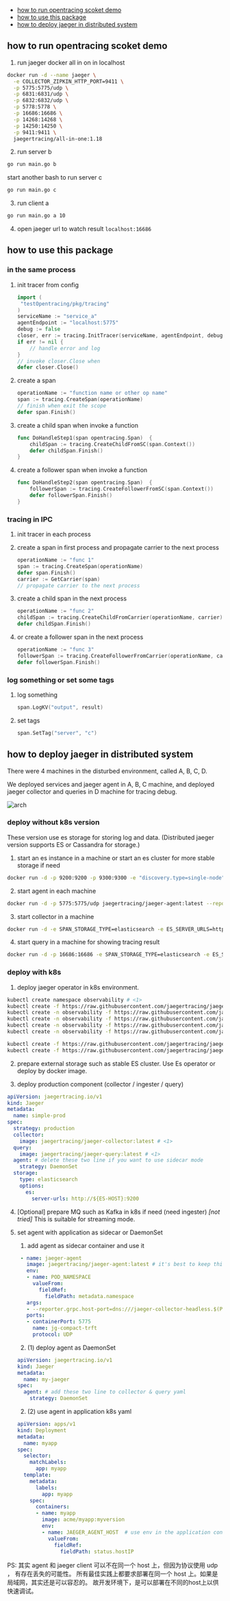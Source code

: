 - [how to run opentracing scoket demo](#how-to-run-opentracing-scoket-demo)
- [how to use this package](#how-to-use-this-package)
- [how to deploy jaeger in distributed system](#how-to-deploy-jaeger-in-distributed-system)

## how to run opentracing scoket demo
1. run jaeger docker all in on in localhost
```bash
docker run -d --name jaeger \
  -e COLLECTOR_ZIPKIN_HTTP_PORT=9411 \
  -p 5775:5775/udp \
  -p 6831:6831/udp \
  -p 6832:6832/udp \
  -p 5778:5778 \
  -p 16686:16686 \
  -p 14268:14268 \
  -p 14250:14250 \
  -p 9411:9411 \
  jaegertracing/all-in-one:1.18
```

2. run server b

```bash
go run main.go b
```
start another bash to run server c

```bash
go run main.go c
```

3. run client a

```bash
go run main.go a 10
```

4. open jaeger url to watch result `localhost:16686`

## how to use this package

### in the same process

1. init tracer from config
    ```go
    import (
     "testOpentracing/pkg/tracing"
    )
    serviceName := "service_a"
    agentEndpoint := "localhost:5775"
    debug := false
    closer, err := tracing.InitTracer(serviceName, agentEndpoint, debug)
    if err != nil {
        // handle error and log
    }
    // invoke closer.Close when
    defer closer.Close()
    ```

2. create a span
    ```go
    operationName := "function name or other op name"
    span := tracing.CreateSpan(operationName)
    // finish when exit the scope
    defer span.Finish()
    ```

3. create a child span when invoke a function
    ```go
    func DoHandleStep1(span opentracing.Span)  {
        childSpan := tracing.CreateChildFromSC(span.Context())
        defer childSpan.Finish()
    }
    ```
4. create a follower span when invoke a function
    ```go
    func DoHandleStep2(span opentracing.Span)  {
        followerSpan := tracing.CreateFollowerFromSC(span.Context())
        defer followerSpan.Finish()
    }
    ```

### tracing in IPC

1. init tracer in each process

2. create a span in first process and propagate carrier to the next process
    ```go
    operationName := "func 1"
    span := tracing.CreateSpan(operationName)
    defer span.Finish()
    carrier := GetCarrier(span)
    // propagate carrier to the next process
    ```

3. create a child span in the next process
    ```go
    operationName := "func 2"
    childSpan := tracing.CreateChildFromCarrier(operationName, carrier)
    defer childSpan.Finish()
    ```

4. or create a follower span in the next process
    ```go
    operationName := "func 3"
    followerSpan := tracing.CreateFollowerFromCarrier(operationName, carrier)
    defer followerSpan.Finish()
    ```

### log something or set some tags

1. log something
    ```go
    span.LogKV("output", result)
    ```
2. set tags
    ```go
    span.SetTag("server", "c")
    ```

## how to deploy jaeger in distributed system

There were 4 machines in the disturbed environment, called A, B, C, D.

We deployed services and jaeger agent in A, B, C machine, and deployed jaeger collector and queries in D machine for tracing debug.

![arch](https://live.staticflickr.com/65535/50244154736_01ac06c9ab_o.png)

### deploy without k8s version

These version use es storage for storing log and data. (Distributed jaeger version supports ES or Cassandra for storage.)

1. start an es instance in a machine or start an es cluster for more stable storage if need

```bash
docker run -d -p 9200:9200 -p 9300:9300 -e "discovery.type=single-node" docker.elastic.co/elasticsearch/elasticsearch:7.9.0
```

2. start agent in each machine

```bash
docker run -d -p 5775:5775/udp jaegertracing/jaeger-agent:latest --reporter.grpc.host-port=${COLLOCTOR-HOST-IP}:14250
```

3. start collector in a machine

```bash
docker run -d -e SPAN_STORAGE_TYPE=elasticsearch -e ES_SERVER_URLS=http://${ES-HOST-IP}:9200 -p 14250:14250/tcp jaegertracing/jaeger-collector:latest --es.index-prefix=openstracing
```

4. start query in a machine for showing tracing result

```bash
docker run -d -p 16686:16686 -e SPAN_STORAGE_TYPE=elasticsearch -e ES_SERVER_URLS=http://${ES-HOST-IP}:9200 jaegertracing/jaeger-query:latest --es.index-prefix=openstracing
```

### deploy with k8s

1. deploy jaeger operator in k8s environment.

```bash
kubectl create namespace observability # <1>
kubectl create -f https://raw.githubusercontent.com/jaegertracing/jaeger-operator/master/deploy/crds/jaegertracing.io_jaegers_crd.yaml # <2>
kubectl create -n observability -f https://raw.githubusercontent.com/jaegertracing/jaeger-operator/master/deploy/service_account.yaml
kubectl create -n observability -f https://raw.githubusercontent.com/jaegertracing/jaeger-operator/master/deploy/role.yaml
kubectl create -n observability -f https://raw.githubusercontent.com/jaegertracing/jaeger-operator/master/deploy/role_binding.yaml
kubectl create -n observability -f https://raw.githubusercontent.com/jaegertracing/jaeger-operator/master/deploy/operator.yaml

kubectl create -f https://raw.githubusercontent.com/jaegertracing/jaeger-operator/master/deploy/cluster_role.yaml
kubectl create -f https://raw.githubusercontent.com/jaegertracing/jaeger-operator/master/deploy/cluster_role_binding.yaml
```

2. prepare external storage such as stable ES cluster.
Use Es operator or deploy by docker image.

3. deploy production component (collector / ingester / query)

```yaml
apiVersion: jaegertracing.io/v1
kind: Jaeger
metadata:
  name: simple-prod
spec:
  strategy: production
  collector:
    image: jaegertracing/jaeger-collector:latest # <1>
  query:
    image: jaegertracing/jaeger-query:latest # <1>
  agent: # delete these two line if you want to use sidecar mode
    strategy: DaemonSet
  storage:
    type: elasticsearch
    options:
      es:
        server-urls: http://${ES-HOST}:9200
```

4. [Optional] prepare MQ such as Kafka in k8s if need (need ingester) *[not tried]*
This is suitable for streaming mode.

5. set agent with application as sidecar or DaemonSet
    1. add agent as sidecar container and use it

    ```yaml
     - name: jaeger-agent
       image: jaegertracing/jaeger-agent:latest # it's best to keep this version in sync with the operator's
       env:
       - name: POD_NAMESPACE
         valueFrom:
           fieldRef:
             fieldPath: metadata.namespace
       args:
       - --reporter.grpc.host-port=dns:///jaeger-collector-headless.$(POD_NAMESPACE).svc.cluster.local:14250
       ports:
       - containerPort: 5775
         name: jg-compact-trft
         protocol: UDP
   ```

   2. (1) deploy agent as DaemonSet

   ```yaml
   apiVersion: jaegertracing.io/v1
   kind: Jaeger
   metadata:
     name: my-jaeger
   spec:
     agent: # add these two line to collector & query yaml
       strategy: DaemonSet
   ```
   
   2. (2) use agent in application k8s yaml

   ```yaml
   apiVersion: apps/v1
   kind: Deployment
   metadata:
     name: myapp
   spec:
     selector:
       matchLabels:
         app: myapp
     template:
       metadata:
         labels:
           app: myapp
       spec:
         containers:
         - name: myapp
           image: acme/myapp:myversion
           env:
           - name: JAEGER_AGENT_HOST  # use env in the application config code or yaml config file
             valueFrom:
               fieldRef:
                 fieldPath: status.hostIP
   ```

PS: 其实 agent 和 jaeger client 可以不在同一个 host 上，但因为协议使用 udp ， 有存在丢失的可能性。 所有最佳实践上都要求部署在同一个 host 上。如果是局域网，其实还是可以容忍的。 故开发环境下，是可以部署在不同的host上以供快速调试。
